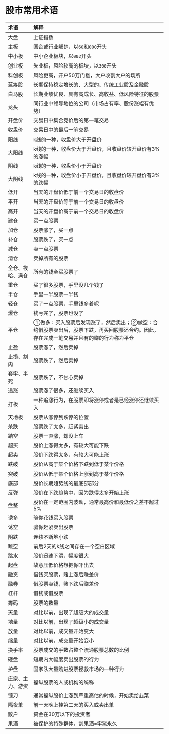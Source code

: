 # 股市常用术语

术语|解释
:-|:-
大盘|上证指数
主板|国企或行业翘楚，以`60`和`000`开头
中小板|中小企业板块，以`002`开头
创业板|失业板，风险较高的板块，以`300`开头
科创板|风险更高，开户50万门槛，大户收割大户的场所
蓝筹股|长期保持稳定增长的、大型的、传统工业股及金融股
白马股|长期业绩优良、具有高成长、高收益、低风险特征的股票
龙头|同行业中领导地位的公司（市场占有率、股份涨幅有优势）
开盘价|交易日中集合竞价后的第一笔交易
收盘价|交易日中的最后一笔交易
阳线|k线的一种，收盘价大于开盘价
大阳线|k线的一种，收盘价大于开盘价，且收盘价较开盘价有3%的涨幅
阴线|k线的一种，收盘价小于开盘价
大阴线|k线的一种，收盘价小于开盘价，且收盘价较开盘价有3%的跌幅
低开|当天的开盘价低于前一个交易日的收盘价
平开|当天的开盘价等于前一个交易日的收盘价
高开|当天的开盘价高于前一个交易日的收盘价
建仓|买一点股票
加仓|股票涨了，买一点
补仓|股票跌了，买一点
减仓|卖一点股票
清仓|卖掉所有的股票
全仓、梭哈、满仓|所有的钱全买股票了
重仓|买了很多股票，手里没几个钱了
半仓|手里一半股票一半钱
轻仓|买了一点股票，手里钱多着呢
爆仓|钱亏完了，股票也没了
平仓|①做多：买入股票后发现涨了，然后卖出；②做空：合约借股票卖出后，股票下跌，再买回股票还合约。因此，存在完成一笔交易并且有的赚的行为称为平仓
止盈|股票涨了，然后卖掉
止损、割肉|股票跌了，然后卖掉
套牢、半死|股票跌了，不甘心卖掉
追涨|股票涨了很多，还继续买入
打板|一种追涨行为，在股票即将涨停或者是已经涨停还继续买入
天地板|股票从涨停到跌停的位置
杀跌|股票跌了太多，赶紧卖出
踏空|股票一直涨，却没上车
超买|股价上涨得太多，有较大可能下跌
超卖|股价下跌得太多，有较大可能上涨
跌破|股价从高于某个价格下跌到低于某个价格
突破|股价从低于某个价格上涨到高于某个价格
底部|股价长期趋势线的最底部部分
反弹|股价在下跌趋势中，因为跌得太多开始上涨
盘整|股价在一定范围内波动，通常最高价和最低价之差不超过5%
诱多|骗你花钱买入股票
诱空|骗你赶紧卖出股票
阴跌|连续不断地小跌
跳空|前后2天的k线之间存在一个空白区域
跳水|股价迅速下滑，幅度很大
起盘|故意压低价格想把你吓出去
融资|借钱买股票，赌上涨后赚差价
融券|借股票卖钱，赌下跌后赚差价
杠杆|借钱或借股票
筹码|股票的数量
天量|对比以前，出现了超级大的成交量
地量|对比以前，出现了超级小的成交量
放量|对比以前，成交量开始变大
缩量|对比以前，成交量开始变小
换手率|股票成交的手数占整个流通股票总数的比例
砸盘|短期内大幅度卖出股票的行为
护盘|国家队大量购进股票拯救市场的一种行为
庄家、主力、游资|操纵股票的人或机构的统称
镰刀|通常操纵股价上涨到严重高估的时候，开始卖给韭菜
隔夜单|前一天晚上挂第二天的买入或卖出单
散户|资金在30万以下的投资者
果酒|被保护的特殊群体，割果洒=牢狱永久